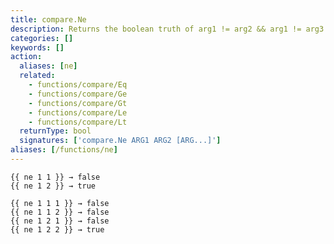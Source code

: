 ```yaml
---
title: compare.Ne
description: Returns the boolean truth of arg1 != arg2 && arg1 != arg3.
categories: []
keywords: []
action:
  aliases: [ne]
  related:
    - functions/compare/Eq
    - functions/compare/Ge
    - functions/compare/Gt
    - functions/compare/Le
    - functions/compare/Lt
  returnType: bool
  signatures: ['compare.Ne ARG1 ARG2 [ARG...]']
aliases: [/functions/ne]
---
```


```go-html-template
{{ ne 1 1 }} → false
{{ ne 1 2 }} → true

{{ ne 1 1 1 }} → false
{{ ne 1 1 2 }} → false
{{ ne 1 2 1 }} → false
{{ ne 1 2 2 }} → true
```
